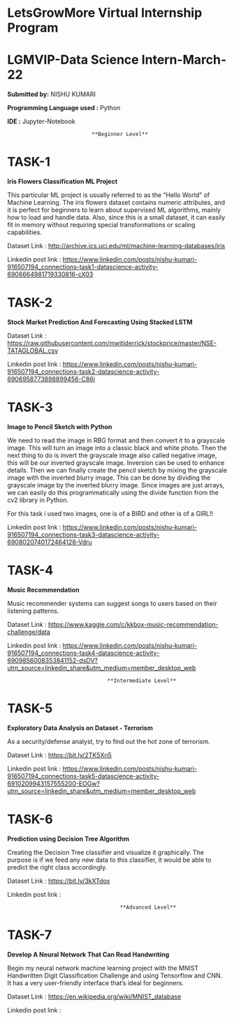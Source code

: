 # LetsGrowMore Virtual Internship Program 
# LGMVIP-Data Science Intern-March-22

**Submitted by:**
NISHU KUMARI

**Programming Language used :** Python

**IDE :** Jupyter-Notebook


                           
                               **Beginner Level**                      
# TASK-1

**Iris Flowers Classification ML Project**

This particular ML project is usually referred to as the “Hello World” of Machine Learning. The iris flowers dataset contains numeric attributes, and it is perfect for beginners to learn about supervised ML algorithms, mainly how to load and handle data. Also, since this is a small dataset, it can easily fit in memory without requiring special transformations or scaling capabilities.

Dataset Link : http://archive.ics.uci.edu/ml/machine-learning-databases/iris

Linkedin post link : https://www.linkedin.com/posts/nishu-kumari-916507194_connections-task1-datascience-activity-6906664981719330816-cX03


# TASK-2

**Stock Market Prediction And Forecasting Using Stacked LSTM**

Dataset Link : https://raw.githubusercontent.com/mwitiderrick/stockprice/master/NSE-TATAGLOBAL.csv

Linkedin post link : https://www.linkedin.com/posts/nishu-kumari-916507194_connections-task2-datascience-activity-6906958773898899456-C86j


# TASK-3

**Image to Pencil Sketch with Python**

We need to read the image in RBG format and then convert it to a grayscale image. This will turn an image into a classic black and white photo. Then the next thing to do is invert the grayscale image also called negative image, this will be our inverted grayscale image. Inversion can be used to enhance details. Then we can finally create the pencil sketch by mixing the grayscale image with the inverted blurry image. This can be done by dividing the grayscale image by the inverted blurry image. Since images are just arrays, we can easily do this programmatically using the divide function from the cv2 library in Python.

For this task i used two images, one is of a BIRD and other is of a GIRL!!

Linkedin post link : https://www.linkedin.com/posts/nishu-kumari-916507194_connections-task3-datascience-activity-6908020740172464128-Vdru


# TASK-4

**Music Recommendation**

Music recommender systems can suggest songs to users based on their listening patterns.

Dataset Link : https://www.kaggle.com/c/kkbox-music-recommendation-challenge/data

Linkedin post link : https://www.linkedin.com/posts/nishu-kumari-916507194_connections-task4-datascience-activity-6909856008353841152-dsDV?utm_source=linkedin_share&utm_medium=member_desktop_web


                                    **Intermediate Level**    
# TASK-5

**Exploratory Data Analysis on Dataset - Terrorism**

As a security/defense analyst, try to find out the hot zone of terrorism.

Dataset Link :  https://bit.ly/2TK5Xn5

Linkedin post link : https://www.linkedin.com/posts/nishu-kumari-916507194_connections-task5-datascience-activity-6910209943157555200-EOGw?utm_source=linkedin_share&utm_medium=member_desktop_web


# TASK-6

**Prediction using Decision Tree  Algorithm**

Creating the Decision Tree classifier and visualize it graphically. 
The purpose is if we feed any new data to this classifier, it would be able to  predict the right class accordingly.

Dataset Link :   https://bit.ly/3kXTdox

Linkedin post link :


                                        **Advanced Level**
# TASK-7

**Develop A Neural Network That Can Read Handwriting**

Begin my neural network machine learning project with the MNIST Handwritten Digit Classification Challenge and using Tensorflow and CNN. It has a very user-friendly interface that’s ideal for beginners.

Dataset Link :   https://en.wikipedia.org/wiki/MNIST_database

Linkedin post link :
